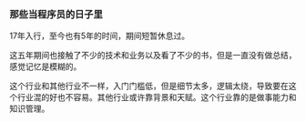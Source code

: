 ### 那些当程序员的日子里

17年入行，至今也有5年的时间，期间短暂休息过。

这五年期间也接触了不少的技术和业务以及看了不少的书，但是一直没有做总结，感觉记忆是模糊的。

这个行业和其他行业不一样，入门门槛低，但是细节太多，逻辑太绕，导致要在这个行业混的好也不容易。其他行业或许靠背景和天赋。这个行业靠的是做事能力和知识管理。
